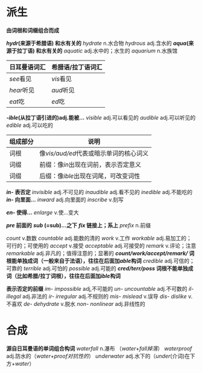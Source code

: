 # 派生
**由词根和词缀组合而成**  

__*hydr*(来源于希腊语) 和水有关的__
*hydrate*  n.水合物
*hydrous* adj.含水的
__*aqua*(来源于拉丁语) 和水有关的__
*aquatic* adj.水中的；水生的
*aquarium* n.水族馆  

|日耳曼语词汇|希腊语/拉丁语词汇|
|---|---|
|*see*看见|*vis*看见|
|*hear*听见|*aud*听见|
|*eat*吃|*ed*吃|  

__*-ible*(从拉丁语引进的)adj.能被...__
*visible* adj.可以看见的
*audible* adj.可以听见的
*edible* adj.可以吃的  

|组成部分|说明|
|---|---|
|词根|像*vis/aud/ed*代表或暗示单词的核心词义|
|词缀|前缀：像*in*出现在词前，表示否定意义|
|词缀|后缀：像*ible*出现在词尾，可改变词性|  

__*in-* 表否定__
*invisible* adj.不可见的
*inaudible* adj.看不见的
*inedible* adj.不能吃的
__*in-* 向里面...__
*inward* adj.向里面的
*inscribe* v.刻写  

__*en-* 使得...__
*enlarge* v.使...变大  

__*pre* 前面的__
__*sub* (=sub)...之下__
__*fix* 链接上；系上__
*prefix* n.前缀  

*count* v.数数
*countable* adj.能数的清的
*work* v.工作
*workable* adj.易加工的；可行的；可使用的
*accept* v.接受
*acceptable* adj.可接受的
*remark* v.评论；注意
*remarkable* adj.非凡的；值得注意的；显著的
__*count/work/accept/remark/* 词根能单独成词（一般来自于法语），往往在后面加*able*构词__
*credible* adj.可信的；可靠的
*terrible* adj.可怕的
*possible* adj.可能的
__*cred/terr/poss* 词根不能单独成词（比如希腊/拉丁词根），往往在后面加*ible*构词__  

**表示否定的前缀**
*im-*
*impossible* adj,不可能的
*un-*
*uncountable* adj.不可数的
*il-*
*illegal* adj.非法的
*ir-*
*irregular* adj.不规则的
*mis-*
*mislead* v.误导
*dis-*
*dislike* v.不喜欢
*de-*
*dehydrate* v.脱水
*non-*
*nonlinear* adj.非线性的  

# 合成
**源自日耳曼语的单词组合构词**
*waterfall* n.瀑布 （*water*+*fall掉落*）
*waterproof* adj.防水的（*water*+*proof对抗性的*）
*underwater* adj.水下的（*under*(介词)在下方+*water*）  




